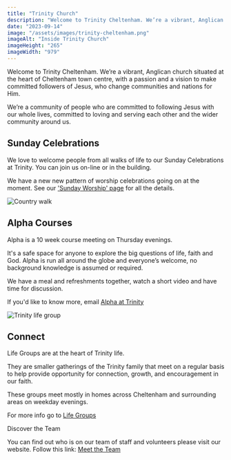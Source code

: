 ```yaml
---
title: "Trinity Church"
description: "Welcome to Trinity Cheltenham. We’re a vibrant, Anglican church situated at the heart of Cheltenham town centre, with a passion and a vision to make committed followers of Jesus."
date: "2023-09-14"
image: "/assets/images/trinity-cheltenham.png"
imageAlt: "Inside Trinity Church"
imageHeight: "265"
imageWidth: "979"
---
```


Welcome to Trinity Cheltenham. We’re a vibrant, Anglican church situated at the heart of Cheltenham town centre, with a passion and a vision to make committed followers of Jesus, who change communities and nations for Him.

We’re a community of people who are committed to following Jesus with our whole lives, committed to loving and serving each other and the wider community around us.

## Sunday Celebrations

We love to welcome people from all walks of life to our Sunday Celebrations at Trinity. You can join us on-line or in the building. 

We have a new new pattern of worship celebrations going on at the moment. See our ['Sunday Worship' page](https://trinitycheltenham.com/sundays-at-trinity/) for all the details.

![Country walk](/assets/images/trinity-cheltenham-crossing-the-bridge.jpg "Refreshing and invigorating")

## Alpha Courses

Alpha is a 10 week course meeting on Thursday evenings.

It's a safe space for anyone to explore the big questions of life, faith and God. Alpha is run all around the globe and everyone’s welcome, no background knowledge is assumed or required.

We have a meal and refreshments together, watch a short video and have time for discussion.

If you'd like to know more, email [Alpha at Trinity](mailto:alpha@trinitycheltenham.com) 

![Trinity life group](/assets/images/trinity-cheltenham-life-group.jpg "Life Groups are at the heart of Trinity life.")

## Connect

Life Groups are at the heart of Trinity life.

They are smaller gatherings of the Trinity family that meet on a regular basis to help provide opportunity for connection, growth, and encouragement in our faith.

These groups meet mostly in homes across Cheltenham and surrounding areas on weekday evenings.

For more info go to [Life Groups](https://trinitycheltenham.com/life-groups/)

Discover the Team

You can find out who is on our team of staff and volunteers please visit our website.
Follow this link: [Meet the Team](https://trinitycheltenham.com/meet-the-team/)
